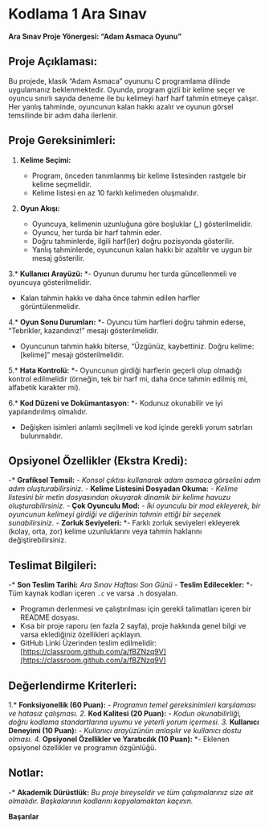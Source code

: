 # Kodlama 1 Ara Sınav

****Ara Sınav Proje Yönergesi: “Adam Asmaca Oyunu”****

## Proje Açıklaması:

Bu projede, klasik “Adam Asmaca” oyununu C programlama dilinde uygulamanız beklenmektedir. Oyunda, program gizli bir kelime seçer ve oyuncu sınırlı sayıda deneme ile bu kelimeyi harf harf tahmin etmeye çalışır. Her yanlış tahminde, oyuncunun kalan hakkı azalır ve oyunun görsel temsilinde bir adım daha ilerlenir.

## Proje Gereksinimleri:

1. ****Kelime Seçimi:****
   - Program, önceden tanımlanmış bir kelime listesinden rastgele bir kelime seçmelidir.
   - Kelime listesi en az 10 farklı kelimeden oluşmalıdır.

2. ****Oyun Akışı:****
   - Oyuncuya, kelimenin uzunluğuna göre boşluklar (*_*) gösterilmelidir.
   - Oyuncu, her turda bir harf tahmin eder.
   - Doğru tahminlerde, ilgili harf(ler) doğru pozisyonda gösterilir.
   - Yanlış tahminlerde, oyuncunun kalan hakkı bir azaltılır ve uygun bir mesaj gösterilir.

3.* ****Kullanıcı Arayüzü:****
   *- Oyunun durumu her turda güncellenmeli ve oyuncuya gösterilmelidir.
- Kalan tahmin hakkı ve daha önce tahmin edilen harfler görüntülenmelidir.

4.* ****Oyun Sonu Durumları:****
   *- Oyuncu tüm harfleri doğru tahmin ederse, “Tebrikler, kazandınız!” mesajı gösterilmelidir.
- Oyuncunun tahmin hakkı biterse, “Üzgünüz, kaybettiniz. Doğru kelime: [kelime]” mesajı gösterilmelidir.

5.* ****Hata Kontrolü:****
   *- Oyuncunun girdiği harflerin geçerli olup olmadığı kontrol edilmelidir (örneğin, tek bir harf mi, daha önce tahmin edilmiş mi, alfabetik karakter mi).

6.* ****Kod Düzeni ve Dokümantasyon:****
   *- Kodunuz okunabilir ve iyi yapılandırılmış olmalıdır.
- Değişken isimleri anlamlı seçilmeli ve kod içinde gerekli yorum satırları bulunmalıdır.

## Opsiyonel Özellikler (Ekstra Kredi):

-* ****Grafiksel Temsil:****
  *- Konsol çıktısı kullanarak adam asmaca görselini adım adım oluşturabilirsiniz.
-* ****Kelime Listesini Dosyadan Okuma:****
  *- Kelime listesini bir metin dosyasından okuyarak dinamik bir kelime havuzu oluşturabilirsiniz.
-* ****Çok Oyunculu Mod:****
  *- İki oyunculu bir mod ekleyerek, bir oyuncunun kelimeyi girdiği ve diğerinin tahmin ettiği bir seçenek sunabilirsiniz.
-* ****Zorluk Seviyeleri:****
  *- Farklı zorluk seviyeleri ekleyerek (kolay, orta, zor) kelime uzunluklarını veya tahmin haklarını değiştirebilirsiniz.

## Teslimat Bilgileri:

-* ****Son Teslim Tarihi:**** *Ara Sınav Haftası Son Günü
-* ****Teslim Edilecekler:****
  *- Tüm kaynak kodları içeren `.c` ve varsa `.h` dosyaları.
- Programın derlenmesi ve çalıştırılması için gerekli talimatları içeren bir README dosyası.
- Kısa bir proje raporu (en fazla 2 sayfa), proje hakkında genel bilgi ve varsa eklediğiniz özellikleri açıklayın.
- GitHub Linki Üzerinden teslim edilmelidir: [https://classroom.github.com/a/fBZNzq9V](https://classroom.github.com/a/fBZNzq9V)

## Değerlendirme Kriterleri:

1.* ****Fonksiyonellik (60 Puan):****
   *- Programın temel gereksinimleri karşılaması ve hatasız çalışması.
2.* ****Kod Kalitesi (20 Puan):****
   *- Kodun okunabilirliği, doğru kodlama standartlarına uyumu ve yeterli yorum içermesi.
3.* ****Kullanıcı Deneyimi (10 Puan):****
   *- Kullanıcı arayüzünün anlaşılır ve kullanıcı dostu olması.
4.* ****Opsiyonel Özellikler ve Yaratıcılık (10 Puan):****
   *- Eklenen opsiyonel özellikler ve programın özgünlüğü.

## Notlar:

-* ****Akademik Dürüstlük:**** *Bu proje bireyseldir ve tüm çalışmalarınız size ait olmalıdır. Başkalarının kodlarını kopyalamaktan kaçının.*

****Başarılar****
